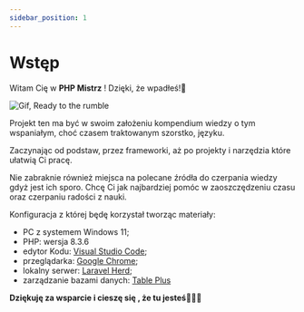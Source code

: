 ```yaml
---
sidebar_position: 1
---
```


# Wstęp


Witam  Cię w **PHP Mistrz** ! Dzięki, że wpadłeś!💪



 ![Gif, Ready to the rumble](/gif/rumble.webp)

Projekt ten ma być w swoim założeniu kompendium wiedzy o tym wspaniałym, choć czasem traktowanym szorstko, języku.  

Zaczynając od podstaw, przez frameworki, aż po projekty i narzędzia które ułatwią Ci pracę.

Nie zabraknie również miejsca na polecane źródła do czerpania wiedzy gdyż jest ich sporo. Chcę Ci jak najbardziej pomóc w zaoszczędzeniu czasu oraz czerpaniu radości z nauki.


Konfiguracja z której będę korzystał tworząc materiały:

- PC z systemem Windows 11;
- PHP: wersja 8.3.6
- edytor Kodu: [Visual Studio Code](https://code.visualstudio.com/);
- przeglądarka:  [Google Chrome](https://www.google.com/intl/pl/chrome/);
- lokalny serwer: [Laravel Herd](https://herd.laravel.com/windows);
- zarządzanie bazami danych: [Table Plus](https://tableplus.com/)


**Dziękuję za wsparcie i cieszę się , że tu jesteś**🚀🚀🚀